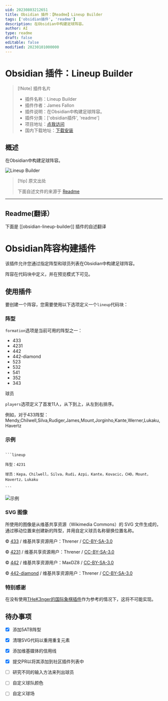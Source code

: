 ```yaml
---
uid: 20230803212651
title: Obsidian 插件：【Readme】Lineup Builder
tags: ['obsidian插件', 'readme']
description: 在Obsidian中构建足球阵容。
author: AI
type: readme
draft: false
editable: false
modified: 20230101000000
---
```


# Obsidian 插件：Lineup Builder

> [!Note] 插件名片
> - 插件名称：Lineup Builder
> - 插件作者：James Fallon
> - 插件说明：在Obsidian中构建足球阵容。
> - 插件分类：['obsidian插件', 'readme']
> - 项目地址：[点我访问](https://github.com/James-Fallon/obsidian-lineup-builder)
> - 国内下载地址：[下载安装](https://pkmer.cn/products/plugin/pluginMarket/?obsidian-lineup-builder)

## 概述

在Obsidian中构建足球阵容。

![Lineup Builder](https://cdn.pkmer.cn/covers/obsidian-lineup-builder.png!pkmer)

> [!tip] 原文出处
> 
>下面自述文件的来源于 [Readme](https://ghproxy.net/https://raw.githubusercontent.com/James-Fallon/obsidian-lineup-builder/master/README.md)
> 

---

## Readme(翻译）

下面是 [[obsidian-lineup-builder]] 插件的自述翻译



# Obsidian阵容构建插件


该插件允许您通过指定阵型和球员列表在Obsidian中构建足球阵容。

阵容在代码块中定义，并在预览模式下可见。

## 使用插件

要创建一个阵容，您需要使用以下选项定义一个`lineup`代码块：

### 阵型

`formation`选项是当前可用的阵型之一：

- 433
- 4231
- 442
- 442-diamond
- 523
- 532
- 541
- 352
- 343

球员

`players`选项定义了首发11人，从下到上，从左到右排序。

例如，对于433阵型：Mendy,Chilwell,Silva,Rudiger,James,Mount,Jorginho,Kante,Werner,Lukaku,Havertz

### 示例

````

```lineup

阵型：4231

球员：Kepa，Chilwell，Silva，Rudi，Azpi，Kante，Kovacic，CHO，Mount，Havertz，Lukaku

```

````



![示例](media/example_screenshot.png)

### SVG 图像

所使用的图像是从维基共享资源（Wikimedia Commons）的 SVG 文件生成的，通过移动位置来创建新的阵型，并用自定义球员名称替换位置名称。

© [433](https://en.wikipedia.org/wiki/File:Association_football_4-3-3_formation.svg) / 维基共享资源用户：Threner / [CC-BY-SA-3.0](https://creativecommons.org/licenses/by-sa/3.0/)

© [4231](https://en.wikipedia.org/wiki/File:Association_football_4-2-3-1_formation.svg) / 维基共享资源用户：Threner / [CC-BY-SA-3.0](https://creativecommons.org/licenses/by-sa/3.0/)

© [442](https://en.wikipedia.org/wiki/File:Association_football_4-4-2_formation.svg) / 维基共享资源用户：MaxDZ8 / [CC-BY-SA-3.0](https://creativecommons.org/licenses/by-sa/3.0/)

© [442-diamond](https://en.wikipedia.org/wiki/File:Association_football_4-4-2_diamond_formation.svg) / 维基共享资源用户：Threner / [CC-BY-SA-3.0](https://creativecommons.org/licenses/by-sa/3.0/)

### 特别感谢

在没有使用[THeK3nger的国际象棋插件](https://github.com/THeK3nger/obsidian-chessboard)作为参考的情况下，这将不可能实现。

## 待办事项

- [x] 添加5ATB阵型
- [x] 清理SVG代码以重用重复元素
- [x] 添加维基媒体的信用线
- [x] 提交PR以将其添加到社区插件列表中
- [ ] 研究不同的输入方法来列出球员
- [ ] 自定义球队颜色
- [ ] 自定义球场



